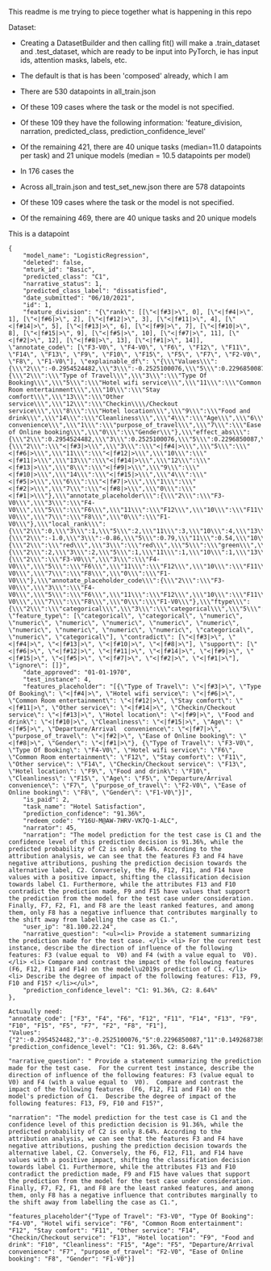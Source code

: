 This readme is me trying to piece together what is happening in this repo

Dataset:
* Creating a DatasetBuilder and then calling fit() will make a .train_dataset and .test_dataset, which are ready to be input into PyTorch, ie has input ids, attention masks, labels, etc.
* The default is that is has been 'composed' already, which I am 
* There are 530 datapoints in all_train.json
* Of these 109 cases where the task or the model is not specified.
* Of these 109 they have the following information: 'feature_division, narration, predicted_class, prediction_confidence_level'
* Of the remaining 421, there are 40 unique tasks (median=11.0 datapoints per task) and 21 unique models (median = 10.5 datapoints per model)
* In 176 cases the 

* Across all_train.json and test_set_new.json there are 578 datapoints
* Of these 109 cases where the task or the model is not specified.
* Of the remaining 469, there are 40 unique tasks and 20 unique models 


This is a datapoint

    {
        "model_name": "LogisticRegression",
        "deleted": false,
        "mturk_id": "Basic",
        "predicted_class": "C1",
        "narrative_status": 1,
        "predicted_class_label": "dissatisfied",
        "date_submitted": "06/10/2021",
        "id": 1,
        "feature_division": "{\"rank\": [[\"<|f#3|>\", 0], [\"<|f#4|>\", 1], [\"<|f#6|>\", 2], [\"<|f#12|>\", 3], [\"<|f#11|>\", 4], [\"<|f#14|>\", 5], [\"<|f#13|>\", 6], [\"<|f#9|>\", 7], [\"<|f#10|>\", 8], [\"<|f#15|>\", 9], [\"<|f#5|>\", 10], [\"<|f#7|>\", 11], [\"<|f#2|>\", 12], [\"<|f#8|>\", 13], [\"<|f#1|>\", 14]], \"annotate_code\": [\"F3-V0\", \"F4-V0\", \"F6\", \"F12\", \"F11\", \"F14\", \"F13\", \"F9\", \"F10\", \"F15\", \"F5\", \"F7\", \"F2-V0\", \"F8\", \"F1-V0\"], \"explainable_df\": \"{\\\"Values\\\":{\\\"2\\\":-0.2954524482,\\\"3\\\":-0.2525100076,\\\"5\\\":0.2296850087,\\\"11\\\":0.1492687389,\\\"10\\\":0.0917511915,\\\"13\\\":0.0863306218,\\\"12\\\":-0.0746328313,\\\"8\\\":0.065316989,\\\"9\\\":-0.0643314259,\\\"14\\\":0.0543745922,\\\"4\\\":0.047533335,\\\"6\\\":0.0183182452,\\\"1\\\":0.0165591439,\\\"7\\\":-0.0132520169,\\\"0\\\":0.0093566921},\\\"Variable\\\":{\\\"2\\\":\\\"Type of Travel\\\",\\\"3\\\":\\\"Type Of Booking\\\",\\\"5\\\":\\\"Hotel wifi service\\\",\\\"11\\\":\\\"Common Room entertainment\\\",\\\"10\\\":\\\"Stay comfort\\\",\\\"13\\\":\\\"Other service\\\",\\\"12\\\":\\\"Checkin\\\\/Checkout service\\\",\\\"8\\\":\\\"Hotel location\\\",\\\"9\\\":\\\"Food and drink\\\",\\\"14\\\":\\\"Cleanliness\\\",\\\"4\\\":\\\"Age\\\",\\\"6\\\":\\\"Departure\\\\/Arrival  convenience\\\",\\\"1\\\":\\\"purpose_of_travel\\\",\\\"7\\\":\\\"Ease of Online booking\\\",\\\"0\\\":\\\"Gender\\\"},\\\"effect_abs\\\":{\\\"2\\\":0.2954524482,\\\"3\\\":0.2525100076,\\\"5\\\":0.2296850087,\\\"11\\\":0.1492687389,\\\"10\\\":0.0917511915,\\\"13\\\":0.0863306218,\\\"12\\\":0.0746328313,\\\"8\\\":0.065316989,\\\"9\\\":0.0643314259,\\\"14\\\":0.0543745922,\\\"4\\\":0.047533335,\\\"6\\\":0.0183182452,\\\"1\\\":0.0165591439,\\\"7\\\":0.0132520169,\\\"0\\\":0.0093566921},\\\"placeholder\\\":{\\\"2\\\":\\\"<|f#3|>\\\",\\\"3\\\":\\\"<|f#4|>\\\",\\\"5\\\":\\\"<|f#6|>\\\",\\\"11\\\":\\\"<|f#12|>\\\",\\\"10\\\":\\\"<|f#11|>\\\",\\\"13\\\":\\\"<|f#14|>\\\",\\\"12\\\":\\\"<|f#13|>\\\",\\\"8\\\":\\\"<|f#9|>\\\",\\\"9\\\":\\\"<|f#10|>\\\",\\\"14\\\":\\\"<|f#15|>\\\",\\\"4\\\":\\\"<|f#5|>\\\",\\\"6\\\":\\\"<|f#7|>\\\",\\\"1\\\":\\\"<|f#2|>\\\",\\\"7\\\":\\\"<|f#8|>\\\",\\\"0\\\":\\\"<|f#1|>\\\"},\\\"annotate_placeholder\\\":{\\\"2\\\":\\\"F3-V0\\\",\\\"3\\\":\\\"F4-V0\\\",\\\"5\\\":\\\"F6\\\",\\\"11\\\":\\\"F12\\\",\\\"10\\\":\\\"F11\\\",\\\"13\\\":\\\"F14\\\",\\\"12\\\":\\\"F13\\\",\\\"8\\\":\\\"F9\\\",\\\"9\\\":\\\"F10\\\",\\\"14\\\":\\\"F15\\\",\\\"4\\\":\\\"F5\\\",\\\"6\\\":\\\"F7\\\",\\\"1\\\":\\\"F2-V0\\\",\\\"7\\\":\\\"F8\\\",\\\"0\\\":\\\"F1-V0\\\"},\\\"local_rank\\\":{\\\"2\\\":0,\\\"3\\\":1,\\\"5\\\":2,\\\"11\\\":3,\\\"10\\\":4,\\\"13\\\":5,\\\"12\\\":6,\\\"8\\\":7,\\\"9\\\":8,\\\"14\\\":9,\\\"4\\\":10,\\\"6\\\":11,\\\"1\\\":12,\\\"7\\\":13,\\\"0\\\":14},\\\"local_normalize_scores\\\":{\\\"2\\\":-1.0,\\\"3\\\":-0.86,\\\"5\\\":0.79,\\\"11\\\":0.54,\\\"10\\\":0.36,\\\"13\\\":0.34,\\\"12\\\":-0.31,\\\"8\\\":0.28,\\\"9\\\":-0.27,\\\"14\\\":0.24,\\\"4\\\":0.22,\\\"6\\\":0.13,\\\"1\\\":0.12,\\\"7\\\":-0.11,\\\"0\\\":0.1},\\\"Sign\\\":{\\\"2\\\":\\\"red\\\",\\\"3\\\":\\\"red\\\",\\\"5\\\":\\\"green\\\",\\\"11\\\":\\\"green\\\",\\\"10\\\":\\\"green\\\",\\\"13\\\":\\\"green\\\",\\\"12\\\":\\\"red\\\",\\\"8\\\":\\\"green\\\",\\\"9\\\":\\\"red\\\",\\\"14\\\":\\\"green\\\",\\\"4\\\":\\\"green\\\",\\\"6\\\":\\\"green\\\",\\\"1\\\":\\\"green\\\",\\\"7\\\":\\\"red\\\",\\\"0\\\":\\\"green\\\"},\\\"local_impact\\\":{\\\"2\\\":2,\\\"3\\\":2,\\\"5\\\":1,\\\"11\\\":1,\\\"10\\\":1,\\\"13\\\":1,\\\"12\\\":2,\\\"8\\\":1,\\\"9\\\":2,\\\"14\\\":1,\\\"4\\\":1,\\\"6\\\":1,\\\"1\\\":1,\\\"7\\\":2,\\\"0\\\":1},\\\"annotate_placeholder_display\\\":{\\\"2\\\":\\\"F3-V0\\\",\\\"3\\\":\\\"F4-V0\\\",\\\"5\\\":\\\"F6\\\",\\\"11\\\":\\\"F12\\\",\\\"10\\\":\\\"F11\\\",\\\"13\\\":\\\"F14\\\",\\\"12\\\":\\\"F13\\\",\\\"8\\\":\\\"F9\\\",\\\"9\\\":\\\"F10\\\",\\\"14\\\":\\\"F15\\\",\\\"4\\\":\\\"F5\\\",\\\"6\\\":\\\"F7\\\",\\\"1\\\":\\\"F2-V0\\\",\\\"7\\\":\\\"F8\\\",\\\"0\\\":\\\"F1-V0\\\"},\\\"annotate_placeholder_code\\\":{\\\"2\\\":\\\"F3-V0\\\",\\\"3\\\":\\\"F4-V0\\\",\\\"5\\\":\\\"F6\\\",\\\"11\\\":\\\"F12\\\",\\\"10\\\":\\\"F11\\\",\\\"13\\\":\\\"F14\\\",\\\"12\\\":\\\"F13\\\",\\\"8\\\":\\\"F9\\\",\\\"9\\\":\\\"F10\\\",\\\"14\\\":\\\"F15\\\",\\\"4\\\":\\\"F5\\\",\\\"6\\\":\\\"F7\\\",\\\"1\\\":\\\"F2-V0\\\",\\\"7\\\":\\\"F8\\\",\\\"0\\\":\\\"F1-V0\\\"},\\\"ftype\\\":{\\\"2\\\":\\\"categorical\\\",\\\"3\\\":\\\"categorical\\\",\\\"5\\\":\\\"numeric\\\",\\\"11\\\":\\\"numeric\\\",\\\"10\\\":\\\"numeric\\\",\\\"13\\\":\\\"numeric\\\",\\\"12\\\":\\\"numeric\\\",\\\"8\\\":\\\"numeric\\\",\\\"9\\\":\\\"numeric\\\",\\\"14\\\":\\\"numeric\\\",\\\"4\\\":\\\"numeric\\\",\\\"6\\\":\\\"numeric\\\",\\\"1\\\":\\\"categorical\\\",\\\"7\\\":\\\"numeric\\\",\\\"0\\\":\\\"categorical\\\"}}\", \"feature_type\": [\"categorical\", \"categorical\", \"numeric\", \"numeric\", \"numeric\", \"numeric\", \"numeric\", \"numeric\", \"numeric\", \"numeric\", \"numeric\", \"numeric\", \"categorical\", \"numeric\", \"categorical\"], \"contradict\": [\"<|f#3|>\", \"<|f#4|>\", \"<|f#13|>\", \"<|f#10|>\", \"<|f#8|>\"], \"support\": [\"<|f#6|>\", \"<|f#12|>\", \"<|f#11|>\", \"<|f#14|>\", \"<|f#9|>\", \"<|f#15|>\", \"<|f#5|>\", \"<|f#7|>\", \"<|f#2|>\", \"<|f#1|>\"], \"ignore\": []}",
        "date_approved": "01-01-1970",
        "test_instance": 4,
        "features_placeholder": "[{\"Type of Travel\": \"<|f#3|>\", \"Type Of Booking\": \"<|f#4|>\", \"Hotel wifi service\": \"<|f#6|>\", \"Common Room entertainment\": \"<|f#12|>\", \"Stay comfort\": \"<|f#11|>\", \"Other service\": \"<|f#14|>\", \"Checkin/Checkout service\": \"<|f#13|>\", \"Hotel location\": \"<|f#9|>\", \"Food and drink\": \"<|f#10|>\", \"Cleanliness\": \"<|f#15|>\", \"Age\": \"<|f#5|>\", \"Departure/Arrival  convenience\": \"<|f#7|>\", \"purpose_of_travel\": \"<|f#2|>\", \"Ease of Online booking\": \"<|f#8|>\", \"Gender\": \"<|f#1|>\"}, {\"Type of Travel\": \"F3-V0\", \"Type Of Booking\": \"F4-V0\", \"Hotel wifi service\": \"F6\", \"Common Room entertainment\": \"F12\", \"Stay comfort\": \"F11\", \"Other service\": \"F14\", \"Checkin/Checkout service\": \"F13\", \"Hotel location\": \"F9\", \"Food and drink\": \"F10\", \"Cleanliness\": \"F15\", \"Age\": \"F5\", \"Departure/Arrival  convenience\": \"F7\", \"purpose_of_travel\": \"F2-V0\", \"Ease of Online booking\": \"F8\", \"Gender\": \"F1-V0\"}]",
        "is_paid": 2,
        "task_name": "Hotel Satisfaction",
        "prediction_confidence": "91.36%",
        "redeem_code": "Y16U-M@AW-7HRV-VK7Q-1-ALC",
        "narrator": 45,
        "narration": "The model prediction for the test case is C1 and the confidence level of this prediction decision is 91.36%, while the predicted probability of C2 is only 8.64%. According to the attribution analysis, we can see that the features F3 and F4 have negative attributions, pushing the prediction decision towards the alternative label, C2. Conversely, the F6, F12, F11, and F14 have values with a positive impact, shifting the classification decision towards label C1. Furthermore, while the attributes F13 and F10 contradict the prediction made, F9 and F15 have values that support the prediction from the model for the test case under consideration. Finally, F7, F2, F1, and F8 are the least ranked features, and among them, only F8 has a negative influence that contributes marginally to the shift away from labelling the case as C1.",
        "user_ip": "81.100.22.24",
        "narrative_question": "<ul><li> Provide a statement summarizing the prediction made for the test case. </li> <li> For the current test instance, describe the direction of influence of the following features: F3 (value equal to  V0) and F4 (with a value equal to  V0). </li> <li> Compare and contrast the impact of the following features  (F6, F12, F11 and F14) on the model\u2019s prediction of C1. </li> <li> Describe the degree of impact of the following features: F13, F9, F10 and F15? </li></ul>",
        "prediction_confidence_level": "C1: 91.36%, C2: 8.64%"
    },

    Actuaully need:
    "annotate_code": ["F3", "F4", "F6", "F12", "F11", "F14", "F13", "F9", "F10", "F15", "F5", "F7", "F2", "F8", "F1"],
    "Values":{"2":-0.2954524482,"3":-0.2525100076,"5":0.2296850087,"11":0.1492687389,"10":0.0917511915,"13":0.0863306218,"12":-0.0746328313,"8":0.065316989,"9":-0.0643314259,"14":0.0543745922,"4":0.047533335,"6":0.0183182452,"1":0.0165591439,"7":-0.0132520169,"0":0.0093566921}
    "prediction_confidence_level": "C1: 91.36%, C2: 8.64%"

    "narrative_question": " Provide a statement summarizing the prediction made for the test case.  For the current test instance, describe the direction of influence of the following features: F3 (value equal to  V0) and F4 (with a value equal to  V0).  Compare and contrast the impact of the following features  (F6, F12, F11 and F14) on the model's prediction of C1.  Describe the degree of impact of the following features: F13, F9, F10 and F15?",

    "narration": "The model prediction for the test case is C1 and the confidence level of this prediction decision is 91.36%, while the predicted probability of C2 is only 8.64%. According to the attribution analysis, we can see that the features F3 and F4 have negative attributions, pushing the prediction decision towards the alternative label, C2. Conversely, the F6, F12, F11, and F14 have values with a positive impact, shifting the classification decision towards label C1. Furthermore, while the attributes F13 and F10 contradict the prediction made, F9 and F15 have values that support the prediction from the model for the test case under consideration. Finally, F7, F2, F1, and F8 are the least ranked features, and among them, only F8 has a negative influence that contributes marginally to the shift away from labelling the case as C1.",

    "features_placeholder"{"Type of Travel": "F3-V0", "Type Of Booking": "F4-V0", "Hotel wifi service": "F6", "Common Room entertainment": "F12", "Stay comfort": "F11", "Other service": "F14", "Checkin/Checkout service": "F13", "Hotel location": "F9", "Food and drink": "F10", "Cleanliness": "F15", "Age": "F5", "Departure/Arrival  convenience": "F7", "purpose_of_travel": "F2-V0", "Ease of Online booking": "F8", "Gender": "F1-V0"}]